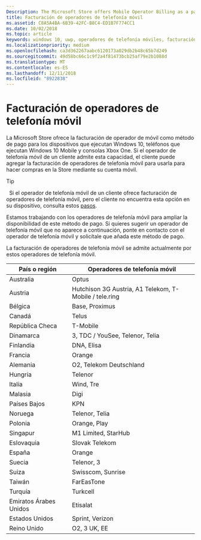 ```yaml
---
Description: The Microsoft Store offers Mobile Operator Billing as a payment method for mobile operators who support this capability.
title: Facturación de operadores de telefonía móvil
ms.assetid: C8A5A4BA-6B39-42FC-B8C4-ED1B7F774CC1
ms.date: 10/02/2018
ms.topic: article
keywords: windows 10, uwp, operadores de telefonía móviles, facturación móvil, facturación de operador de telefonía móvil
ms.localizationpriority: medium
ms.openlocfilehash: ca3d362267aabc6120173a029db2b48c65b7d249
ms.sourcegitcommit: 49d58bc66c1c9f2a4f81473bcb25af79e2b1088d
ms.translationtype: MT
ms.contentlocale: es-ES
ms.lasthandoff: 12/11/2018
ms.locfileid: "8922838"
---
```

# <a name="mobile-operator-billing"></a>Facturación de operadores de telefonía móvil


La Microsoft Store ofrece la facturación de operador de móvil como método de pago para los dispositivos que ejecutan Windows 10, teléfonos que ejecutan Windows 10 Mobile y consolas Xbox One. Si el operador de telefonía móvil de un cliente admite esta capacidad, el cliente puede agregar la facturación de operadores de telefonía móvil para usarla para hacer compras en la Store mediante su cuenta móvil.

> [!TIP]
>  Si el operador de telefonía móvil de un cliente ofrece facturación de operadores de telefonía móvil, pero el cliente no encuentra esta opción en su dispositivo, consulta estos [pasos](http://go.microsoft.com/fwlink/p/?LinkId=523993).

Estamos trabajando con los operadores de telefonía móvil para ampliar la disponibilidad de este método de pago. Si quieres sugerir un operador de telefonía móvil que no aparece a continuación, ponte en contacto con el operador de telefonía móvil y solicítale que añada este método de pago.

La facturación de operadores de telefonía móvil se admite actualmente por estos operadores de telefonía móvil.

| País o región  | Operadores de telefonía móvil                 |
|-----------------|----------------------------------|
| Australia       | Optus                            |
| Austria         | Hutchison 3G Austria, A1 Telekom, T-Mobile / tele.ring  |
| Bélgica         | Base, Proximus                   |
| Canadá          | Telus                            |
| República Checa  | T-Mobile                         |
| Dinamarca         | 3, TDC / YouSee, Telenor, Telia  |
| Finlandia         | DNA, Elisa                       |
| Francia          | Orange                           |
| Alemania         | O2, Telekom Deutschland          |
| Hungría         | Telenor                          |
| Italia           | Wind, Tre                        |
| Malasia        | Digi                             |
| Países Bajos     | KPN                              |
| Noruega          | Telenor, Telia                   |
| Polonia          | Orange, Play                     |
| Singapur       | M1 Limited, StarHub              |
| Eslovaquia        | Slovak Telekom                   |
| España           | Orange                           |
| Suecia          | Telenor, 3                       |
| Suiza     | Swisscom, Sunrise                |
| Taiwán          | FarEasTone                       |
| Turquía          | Turkcell                         |
| Emiratos Árabes Unidos | Etisalat                    |
| Estados Unidos   | Sprint, Verizon                  |
| Reino Unido  | O2, 3 UK, EE                     |

 



 


 

 





